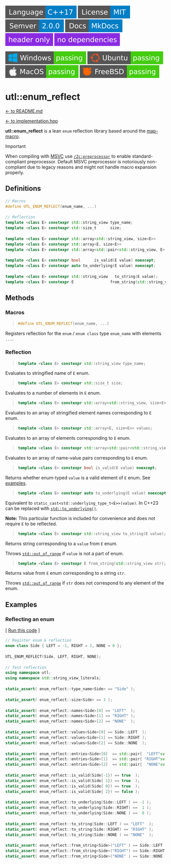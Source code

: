 [<img src ="images/badge_language_cpp_17.svg">](https://en.cppreference.com/w/cpp/17.html)
[<img src ="images/badge_license_mit.svg">](LICENSE.md)
[<img src ="images/badge_semver.svg">](guide_versioning.md)
[<img src ="images/badge_docs.svg">](https://dmitribogdanov.github.io/UTL/)
[<img src ="images/badge_header_only.svg">](https://en.wikipedia.org/wiki/Header-only)
[<img src ="images/badge_no_dependencies.svg">](https://github.com/DmitriBogdanov/UTL/tree/master/include/UTL)

[<img src ="images/badge_workflow_windows.svg">](https://github.com/DmitriBogdanov/UTL/actions/workflows/windows.yml)
[<img src ="images/badge_workflow_ubuntu.svg">](https://github.com/DmitriBogdanov/UTL/actions/workflows/ubuntu.yml)
[<img src ="images/badge_workflow_macos.svg">](https://github.com/DmitriBogdanov/UTL/actions/workflows/macos.yml)
[<img src ="images/badge_workflow_freebsd.svg">](https://github.com/DmitriBogdanov/UTL/actions/workflows/freebsd.yml)

# utl::enum_reflect

[<- to README.md](..)

[<- to implementation.hpp](../include/UTL/enum_reflect.hpp)

**utl::enum_reflect** is a lean `enum` reflection library based around the [map-macro](https://github.com/swansontec/map-macro).

> [!Important]
> When compiling with [MSVC](https://en.wikipedia.org/wiki/Microsoft_Visual_C%2B%2B) use [`/Zc:preprocessor`](https://learn.microsoft.com/en-us/cpp/build/reference/zc-preprocessor) to enable standard-compliant preprocessor. Default MSVC preprocessor is notoriously non-compliant due to legacy reasons and might not handle macro expansion properly.

## Definitions

```cpp
// Macros
#define UTL_ENUM_REFLECT(enum_name, ...)

// Reflection
template <class E> constexpr std::string_view type_name;
template <class E> constexpr std::size_t      size;

template <class E> constexpr std::array<std::string_view, size<E>>               names;
template <class E> constexpr std::array<E, size<E>>                              values;
template <class E> constexpr std::array<std::pair<std::string_view, E>, size<E>> entries;

template <class E> constexpr bool      is_valid(E value) noexcept;
template <class E> constexpr auto to_underlying(E value) noexcept;

template <class E> constexpr std::string_view   to_string(E value);
template <class E> constexpr E                from_string(std::string_view str);
```

## Methods

### Macros

> ```cpp
> #define UTL_ENUM_REFLECT(enum_name, ...)
> ```

Registers reflection for the `enum` / `enum class` type `enum_name` with elements `...`.

### Reflection

> ```cpp
> template <class E> constexpr std::string_view type_name;
> ```

Evaluates to stringified name of `E` enum.

> ```cpp
> template <class E> constexpr std::size_t size;
> ```

Evaluates to a number of elements in `E` enum.

> ```cpp
> template <class E> constexpr std::array<std::string_view, size<E>> names;
> ```

Evaluates to an array of stringified element names corresponding to `E` enum.

> ```cpp
> template <class E> constexpr std::array<E, size<E>> values;
> ```

Evaluates to an array of elements corresponding to `E` enum.

> ```cpp
> template <class E> constexpr std::array<std::pair<std::string_view, E>, size<E>> entries;
> ```

Evaluates to an array of name-value pairs corresponding to `E` enum.

> ```cpp
> template <class E> constexpr bool is_valid(E value) noexcept;
> ```

Returns whether enum-typed `value` is a valid element of `E` enum. See [examples](#reflecting-an-enum).

> ```cpp
> template <class E> constexpr auto to_underlying(E value) noexcept;
> ```

Equivalent to `static_cast<std::underlying_type_t<E>>(value)`. In C++23 can be replaced with [`std::to_underlying()`](https://en.cppreference.com/w/cpp/utility/to_underlying).

**Note:** This particular function is included for convenience and does not require `E` to be reflected.

> ```cpp
> template <class E> constexpr std::string_view to_string(E value);
> ```

Returns string corresponding to a `value` from `E` enum.

Throws [`std::out_of_range`](https://en.cppreference.com/w/cpp/error/out_of_range) if `value` is not a part of enum.

> ```cpp
> template <class E> constexpr E from_string(std::string_view str);
> ```

Returns value from `E` enum corresponding to a string `str`.

Throws [`std::out_of_range`](https://en.cppreference.com/w/cpp/error/out_of_range) if `str` does not correspond to any element of the enum.

## Examples

### Reflecting an enum

[ [Run this code](https://godbolt.org/z/bq9bv8jr5) ]

```cpp
// Register enum & reflection
enum class Side { LEFT = -1, RIGHT = 1, NONE = 0 };

UTL_ENUM_REFLECT(Side, LEFT, RIGHT, NONE);

// Test reflection
using namespace utl;
using namespace std::string_view_literals;

static_assert( enum_reflect::type_name<Side> == "Side" );

static_assert( enum_reflect::size<Side> == 3 );

static_assert( enum_reflect::names<Side>[0] == "LEFT"  );
static_assert( enum_reflect::names<Side>[1] == "RIGHT" );
static_assert( enum_reflect::names<Side>[2] == "NONE"  );

static_assert( enum_reflect::values<Side>[0] == Side::LEFT  );
static_assert( enum_reflect::values<Side>[1] == Side::RIGHT );
static_assert( enum_reflect::values<Side>[2] == Side::NONE  );

static_assert( enum_reflect::entries<Side>[0]  == std::pair{  "LEFT"sv, Side::LEFT  } );
static_assert( enum_reflect::entries<Side>[1]  == std::pair{ "RIGHT"sv, Side::RIGHT } );
static_assert( enum_reflect::entries<Side>[2]  == std::pair{  "NONE"sv, Side::NONE  } );

static_assert( enum_reflect::is_valid(Side{-1}) == true  );
static_assert( enum_reflect::is_valid(Side{ 1}) == true  );
static_assert( enum_reflect::is_valid(Side{ 0}) == true  );
static_assert( enum_reflect::is_valid(Side{ 2}) == false );

static_assert( enum_reflect::to_underlying(Side::LEFT ) == -1 );
static_assert( enum_reflect::to_underlying(Side::RIGHT) ==  1 );
static_assert( enum_reflect::to_underlying(Side::NONE ) ==  0 );

static_assert( enum_reflect::to_string(Side::LEFT ) == "LEFT"  );
static_assert( enum_reflect::to_string(Side::RIGHT) == "RIGHT" );
static_assert( enum_reflect::to_string(Side::NONE ) == "NONE"  );

static_assert( enum_reflect::from_string<Side>("LEFT" ) == Side::LEFT  );
static_assert( enum_reflect::from_string<Side>("RIGHT") == Side::RIGHT );
static_assert( enum_reflect::from_string<Side>("NONE" ) == Side::NONE  );
```
